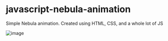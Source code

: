 # javascript-nebula-animation

Simple Nebula animation. Created using HTML, CSS, and a whole lot of JS


![image](https://user-images.githubusercontent.com/75226884/155032337-17b24acf-db26-4ce4-86a8-b77febc48175.png)
